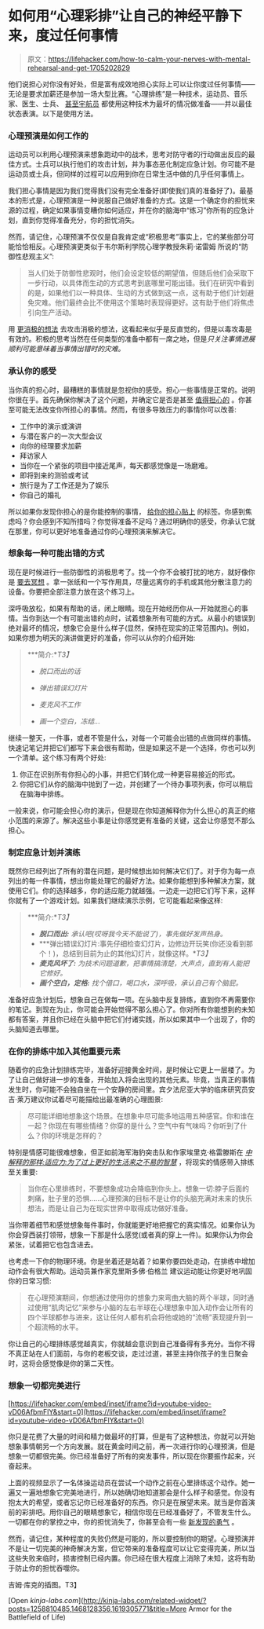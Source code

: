 # 如何用“心理彩排”让自己的神经平静下来，度过任何事情

> 原文：<https://lifehacker.com/how-to-calm-your-nerves-with-mental-rehearsal-and-get-1705202829>

他们说担心对你没有好处，但是富有成效地担心实际上可以让你度过任何事情——无论是要求加薪还是参加一场大型比赛。“心理排练”是一种技术，运动员、音乐家、医生、士兵、 [甚至宇航员](https://lifehacker.com/an-astronauts-guide-to-life-on-earth-how-to-prepare-fo-1675987801) 都使用这种技术为最坏的情况做准备——并以最佳状态表演。以下是使用方法。



### **心理预演是如何工作的**

运动员可以利用心理预演来想象跑动中的战术，思考对防守者的行动做出反应的最佳方式。士兵可以执行他们的攻击计划，并为事态恶化制定应急计划。你可能不是运动员或士兵，但同样的过程可以应用到你在日常生活中做的几乎任何事情上。

我们担心事情是因为我们觉得我们没有完全准备好(即使我们真的准备好了)。最基本的形式是，心理预演是一种说服自己做好准备的方式。这是一个确定你的担忧来源的过程，确定如果事情变糟你如何适应，并在你的脑海中“练习”你所有的应急计划，直到你觉得准备充分，你的担忧消失。

然而，请记住，心理预演不仅仅是自我肯定或“积极思考”事实上，它的某些部分可能恰恰相反。心理预演更类似于韦尔斯利学院心理学教授朱莉·诺雷姆 所说的“防御性悲观主义”:

> 当人们处于防御性悲观时，他们会设定较低的期望值，但随后他们会采取下一步行动，以具体而生动的方式思考到底哪里可能出错。我们在研究中看到的是，如果他们以一种具体、生动的方式做到这一点，这有助于他们计划避免灾难。他们最终会比不使用这个策略时表现得更好。这有助于他们将焦虑引向生产活动。

用 [更消极的想法](https://lifehacker.com/the-positive-power-of-negative-thinking-1459381519) 去攻击消极的想法，这看起来似乎是反直觉的，但是以毒攻毒是有效的。积极的思考当然在任何类型的准备中都有一席之地，但是*只关注事情进展顺利可能意味着当事情出错时的灾难。*

### **承认你的感受**

当你真的担心时，最糟糕的事情就是忽视你的感受。担心一些事情是正常的。说明你很在乎。首先确保你解决了这个问题，并确定它是否是甚至 [值得担心的](http://lifehacker.com/get-over-your-worries-with-this-self-reflection-exercis-1690377183) 。你甚至可能无法改变你所担心的事情。然而，有很多导致压力的事情你可以改善:

*   工作中的演示或演讲
*   与潜在客户的一次大型会议
*   向你的经理要求加薪
*   拜访家人
*   当你在一个紧张的项目中接近尾声，每天都感觉像是一场磨难。
*   即将到来的测验或考试
*   旅行是为了工作还是为了娱乐
*   你自己的婚礼

所以如果你发现你担心的是你能控制的事情， [给你的担心贴上](https://lifehacker.com/calm-yourself-by-labeling-negative-feelings-5991392) 的标签。你感到焦虑吗？你会感到不知所措吗？你觉得准备不足吗？通过明确你的感受，你承认它就在那里，你可以更好地准备通过你的心理预演来解决它。

### 想象每一种可能出错的方式

现在是时候进行一些防御性的消极思考了。找一个你不会被打扰的地方，就好像你是 [要去冥想](https://lifehacker.com/a-guide-to-meditation-for-the-rest-of-us-5591576) 。拿一张纸和一个写作用具，尽量远离你的手机或其他分散注意力的设备。你要把全部注意力放在这个练习上。

深呼吸放松，如果有帮助的话，闭上眼睛。现在开始经历你从一开始就担心的事情。当你到达一个有可能出错的点时，试着想象所有可能的方式。从最小的错误到绝对最坏的情况，想象它会是什么样子(显然，保持在现实的正常范围内)。例如，如果你想为明天的演讲做更好的准备，你可以从你的介绍开始:

> ***简介:**T3】*
> 
> *   *脱口而出的话*
>     
> *   *弹出错误幻灯片*
>     
> *   *麦克风不工作*
>     
> *   *画一个空白，冻结...*

继续一整天，一件事，或者不管是什么，对每一个可能会出错的点做同样的事情。快速记笔记并把它们都写下来会很有帮助，但是如果这不是一个选择，你也可以列一个清单。这个练习有两个好处:

1.  你正在识别所有你担心的小事，并把它们转化成一种更容易接近的形式。
2.  你把它们从你的脑海中抛到了一边，并创建了一个待办事项列表，你可以稍后在脑海中排练。

一般来说，你可能会担心你的演示，但是现在你知道解释你为什么担心的真正的缩小范围的来源了。解决这些小事是让你感觉更有准备的关键，这会让你感觉不那么担心。

### **制定应急计划并演练**

既然你已经列出了所有的潜在问题，是时候想出如何解决它们了。对于你为每一点列出的每一件事情，想出你能处理它的最好方法。如果你能想到多种解决方案，就使用它们。你的选择越多，你的适应能力就越强。一边走一边把它们写下来，这样你就有了一个游戏计划。如果我们继续演示示例，它可能看起来像这样:

> ***简介:**T3】*
> 
> *   ***脱口而出:*** *承认吧(哎呀我今天不能说了)，事先做好发声热身。*
> *   ***弹出错误幻灯片:事先仔细检查幻灯片，边修边开玩笑(你还没看到那个！)，总结到目前为止的其他幻灯片，就像这样。**T3】*
> *   ***麦克风坏了:*** *为技术问题道歉，把事情搞清楚，大声点，直到有人能把它修好。*
> *   ***画个空白，定格:*** *找个借口，喝口水，深呼吸，承认自己有个脑屁。*

准备好应急计划后，想象自己在做每一项。在头脑中反复排练，直到你不再需要你的笔记。到现在为止，你可能会开始觉得不那么担心了。你对所有你能想到的未知都有答案，并且你已经在头脑中把它们付诸实践，所以如果其中一个出现了，你的头脑知道去哪里。

### **在你的排练中加入其他重要元素**

随着你的应急计划排练完毕，准备好迎接黄金时间，是时候让它更上一层楼了。为了让自己做好进一步的准备，开始加入将会出现的其他元素。毕竟，当真正的事情发生时，你可能不会独自坐在一个安静的房间里。宾夕法尼亚大学的临床研究员安吉·莱万建议你试着尽可能描绘出最准确的心理图景:

> 尽可能详细地想象这个场景。在想象中尽可能多地运用五种感官。你和谁在一起？你现在有哪些情绪？你穿的是什么？空气中有气味吗？你听到了什么？你的环境是怎样的？

特别是情感可能很难想象，但正如前海军海豹突击队和作家埃里克·格雷滕斯在 [*中解释的那样:适应力:为了过上更好的生活来之不易的智慧*](https://books.google.com/books?id=agd-BAAAQBAJ&pg=PA182&lpg=PA182&dq=mental+rehearsal+resilience&source=bl&ots=_r66rKQLho&sig=pO_NEJCxW_GiEC_-eXVDHKTWos4&hl=en&sa=X&ei=5tg3VfjqOsi9ggSh-ICIBw&ved=0CDEQ6AEwAg#v=onepage&q=mental%20rehearsal%20resilience&f=false) ，将现实的情感带入排练至关重要:

> 当你在心里排练时，不要想象成功会降临到你头上。想象一切:脖子后面的刺痛，肚子里的恐惧……心理预演的目标不是让你的头脑充满对未来的快乐想法，而是让自己为在现实世界中取得成功做好准备。

当你带着细节和感觉想象每件事时，你就能更好地把握它的真实情况。如果你认为你会穿西装打领带，想象一下那是什么感觉(或者真的穿上一件)。如果你认为你会紧张，试着把它也包含进去。

也考虑一下你的物理环境。你是坐着还是站着？如果你要四处走动，在排练中增加动作会有很大帮助。运动员兼作家克里斯多佛·伯格兰 建议运动能让你更好地巩固你的日常习惯:

> 在心理预演期间，你想通过使用你的想象力来弯曲大脑的两个半球，同时通过使用“肌肉记忆”来参与小脑的左右半球在心理想象中加入动作会让所有的四个半球都参与进来，这让任何人都有机会将他或她的“流畅”表现提升到一个超流畅的水平。

你让自己的心理排练感觉越真实，你就越会意识到自己准备得有多充分。当你不得不真正站在人们面前，与你的老板交谈，走过过道，甚至主持你孩子的生日聚会时，这将会感觉像是你的第二天性。

### **想象一切都完美进行**

 [https://lifehacker.com/embed/inset/iframe?id=youtube-video-vD06AfbmFlY&start=0](https://lifehacker.com/embed/inset/iframe?id=youtube-video-vD06AfbmFlY&start=0) 

你只是花费了大量的时间和精力做最坏的打算，但是有了这种想法，你就可以开始想象事情朝另一个方向发展。就在黄金时间之前，再一次进行你的心理预演，但是想象一切都很完美。你已经准备好了所有的突发事件，所以现在你要振作起来，兴奋起来。

上面的视频显示了一名体操运动员在尝试一个动作之前在心里排练这个动作。她一遍又一遍地想象它完美地进行，所以她确切地知道那会是什么样子和感觉。你没有抱太大的希望，或者忘记你已经准备好的东西。你只是在展望未来。就当是你首演前的彩排吧。用你自己的眼睛想象它，相信你现在已经准备好了，不管发生什么。一切都在你的掌控之中，你的担忧消失了，你甚至会有一些 [新发现的勇气](https://lifehacker.com/build-up-your-courage-by-mentally-rehearsing-like-a-mov-5897207) 。

然而，请记住，某种程度的失败仍然是可能的，所以要控制你的期望。心理预演并不是让一切完美的神奇解决方案，但它带来的准备程度可以让它变得完美，所以当这些失败来临时，损害控制已经内置。你已经在很大程度上消除了未知，这将有助于防止你的担忧吞噬你。

吉姆·库克的插图。T3】

[Open *kinja-labs.com*](http://kinja-labs.com/related-widget/?posts=1258810485,1468128356,1619305771&title=More Armor for the Battlefield of Life)